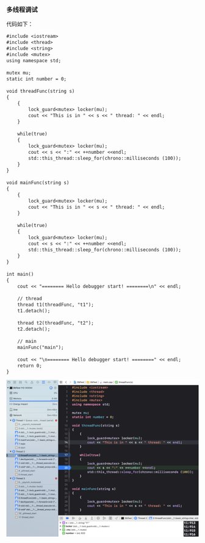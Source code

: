 ### 多线程调试 ###

代码如下：

    #include <iostream>
    #include <thread>
    #include <string>
    #include <mutex>
    using namespace std;

    mutex mu;
    static int number = 0;

    void threadFunc(string s)
    {
        {
            lock_guard<mutex> locker(mu);
            cout << "This is in " << s << " thread: " << endl;
        }

        while(true)
        {
            lock_guard<mutex> locker(mu);
            cout << s << ":" << ++number <<endl;
            std::this_thread::sleep_for(chrono::milliseconds (100));
        }
    }

    void mainFunc(string s)
    {
        {
            lock_guard<mutex> locker(mu);
            cout << "This is in " << s << " thread: " << endl;
        }

        while(true)
        {
            lock_guard<mutex> locker(mu);
            cout << s << ":" << ++number <<endl;
            std::this_thread::sleep_for(chrono::milliseconds (100));
        }
    }

    int main()
    {
        cout << "======== Hello debugger start! ========\n" << endl;

        // thread
        thread t1(threadFunc, "t1");
        t1.detach();

        thread t2(threadFunc, "t2");
        t2.detach();

        // main
        mainFunc("main");

        cout << "\n======== Hello debugger start! ========" << endl;
        return 0;
    }


![image](https://github.com/Javen9527/For-OsxDevelop/blob/main/pic/debug1.png)
